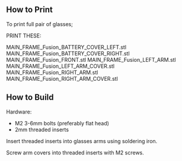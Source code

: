 ## How to Print
To print full pair of glasses; 

PRINT THESE:

MAIN_FRAME_Fusion_BATTERY_COVER_LEFT.stl
MAIN_FRAME_Fusion_BATTERY_COVER_RIGHT.stl
MAIN_FRAME_Fusion_FRONT.stl
MAIN_FRAME_Fusion_LEFT_ARM.stl
MAIN_FRAME_Fusion_LEFT_ARM_COVER.stl
MAIN_FRAME_Fusion_RIGHT_ARM.stl
MAIN_FRAME_Fusion_RIGHT_ARM_COVER.stl


## How to Build
Hardware:
- M2 3-6mm bolts (preferably flat head)
- 2mm threaded inserts

Insert threaded inserts into glasses arms using soldering iron.

Screw arm covers into threaded inserts with M2 screws.
